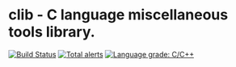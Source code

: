 # clib - C language miscellaneous tools library.

[![Build Status](https://travis-ci.com/izuzanak/clib.svg?branch=master)](https://travis-ci.com/izuzanak/clib) [![Total alerts](https://img.shields.io/lgtm/alerts/g/izuzanak/clib.svg?logo=lgtm&logoWidth=18)](https://lgtm.com/projects/g/izuzanak/clib/alerts/) [![Language grade: C/C++](https://img.shields.io/lgtm/grade/cpp/g/izuzanak/clib.svg?logo=lgtm&logoWidth=18)](https://lgtm.com/projects/g/izuzanak/clib/context:cpp)

